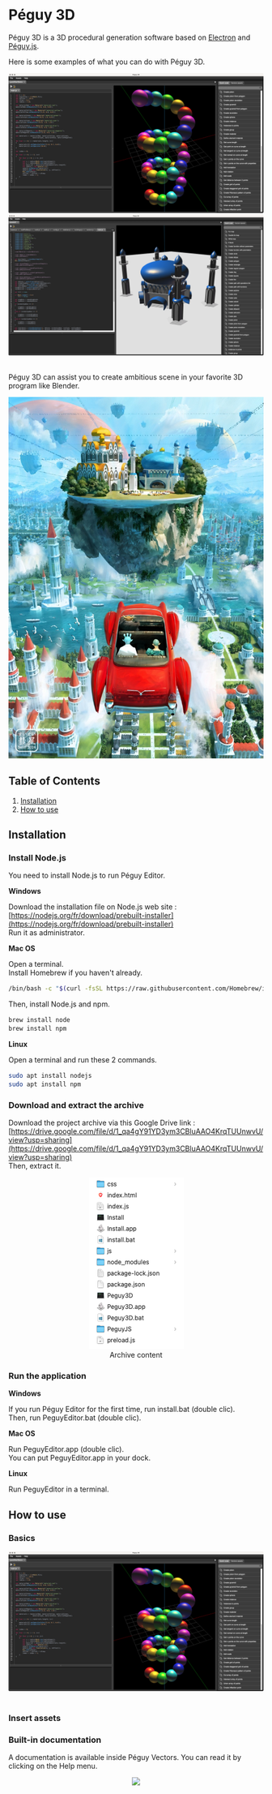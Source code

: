 # Péguy 3D
Péguy 3D is a 3D procedural generation software based on [Electron](https://www.electronjs.org/) and [Péguy.js](https://github.com/Killfaeh/Peguy.js).</br>

Here is some examples of what you can do with Péguy 3D.</br>

<div align="center">
<img src="./demos/quickStartDemoScreenshot.png"></br>
<img src="./demos/screenshot.png">
</div></br>

Péguy 3D can assist you to create ambitious scene in your favorite 3D program like Blender.</br>

<div align="center">
<img src="./demos/buildingsIllustration.jpg">
</div>

## Table of Contents

1. [Installation](#installation)
2. [How to use](#how-to-use)

## Installation

### Install Node.js

You need to install Node.js to run Péguy Editor.

**Windows**

Download the installation file on Node.js web site : [https://nodejs.org/fr/download/prebuilt-installer](https://nodejs.org/fr/download/prebuilt-installer) </br>
Run it as administrator.

**Mac OS**

Open a terminal. </br>
Install Homebrew if you haven't already.

```bash
/bin/bash -c "$(curl -fsSL https://raw.githubusercontent.com/Homebrew/install/HEAD/install.sh)"
```

Then, install Node.js and npm.

```bash
brew install node
brew install npm
```

**Linux**

Open a terminal and run these 2 commands.

```bash
sudo apt install nodejs
sudo apt install npm
```

### Download and extract the archive

Download the project archive via this Google Drive link : [https://drive.google.com/file/d/1_qa4gY91YD3ym3CBluAAO4KrqTUUnwvU/view?usp=sharing](https://drive.google.com/file/d/1_qa4gY91YD3ym3CBluAAO4KrqTUUnwvU/view?usp=sharing) </br>
Then, extract it.

<div align="center">
<img src="./doc/archiveContent.png"></br>
Archive content
</div>

### Run the application

**Windows**

If you run Péguy Editor for the first time, run install.bat (double clic).</br>
Then, run PeguyEditor.bat (double clic).

**Mac OS**

Run PeguyEditor.app (double clic).</br>
You can put PeguyEditor.app in your dock.

**Linux**

Run PeguyEditor in a terminal.

## How to use

### Basics

<div align="center">
<img src="./demos/quickStartDemoScreenshot.png">
</div></br>

### Insert assets

### Built-in documentation

A documentation is available inside Péguy Vectors. You can read it by clicking on the Help menu.</br>

<div align="center">
<img src="./doc/03-help.png">
</div></br>
